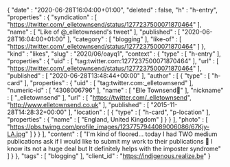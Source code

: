 {
  "date" : "2020-06-28T16:04:00+01:00",
  "deleted" : false,
  "h" : "h-entry",
  "properties" : {
    "syndication" : [ "https://twitter.com/_elletownsend/status/1277237500071870464" ],
    "name" : [ "Like of @_elletownsend's tweet" ],
    "published" : [ "2020-06-28T16:04:00+01:00" ],
    "category" : [ "blogging" ],
    "like-of" : [ "https://twitter.com/_elletownsend/status/1277237500071870464" ]
  },
  "kind" : "likes",
  "slug" : "2020/06/oayq1",
  "context" : {
    "type" : [ "h-entry" ],
    "properties" : {
      "uid" : [ "tag:twitter.com:1277237500071870464" ],
      "url" : [ "https://twitter.com/_elletownsend/status/1277237500071870464" ],
      "published" : [ "2020-06-28T13:48:44+00:00" ],
      "author" : [ {
        "type" : [ "h-card" ],
        "properties" : {
          "uid" : [ "tag:twitter.com:_elletownsend" ],
          "numeric-id" : [ "4308006796" ],
          "name" : [ "Elle Townsend🌱" ],
          "nickname" : [ "_elletownsend" ],
          "url" : [ "https://twitter.com/_elletownsend", "http://www.elletownsend.co.uk" ],
          "published" : [ "2015-11-28T14:28:32+00:00" ],
          "location" : [ {
            "type" : [ "h-card", "p-location" ],
            "properties" : {
              "name" : [ "England, United Kingdom" ]
            }
          } ],
          "photo" : [ "https://pbs.twimg.com/profile_images/1237757944089006086/67Kjy-LA.jpg" ]
        }
      } ],
      "content" : [ "I'm kind of floored... today I had TWO medium publications ask if I would like to submit my work to their publications 🤯 I know its not a huge deal but It definitely helps with the imposter syndrome" ]
    }
  },
  "tags" : [ "blogging" ],
  "client_id" : "https://indigenous.realize.be"
}
